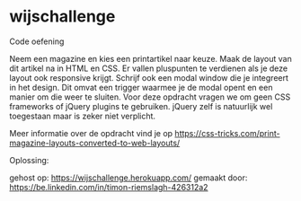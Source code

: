 # wijschallenge

Code oefening

Neem een magazine en kies een printartikel naar keuze.
Maak de layout van dit artikel na in HTML en CSS.
Er vallen pluspunten te verdienen als je deze layout ook responsive krijgt.
Schrijf ook een modal window die je integreert in het design. Dit omvat een trigger waarmee je de modal opent en een manier om die weer te sluiten. Voor deze opdracht vragen we om geen CSS frameworks of jQuery plugins te gebruiken. jQuery zelf is natuurlijk wel toegestaan maar is zeker niet verplicht.

Meer informatie over de opdracht vind je op https://css-tricks.com/print-magazine-layouts-converted-to-web-layouts/

Oplossing:

gehost op: https://wijschallenge.herokuapp.com/
gemaakt door: https://be.linkedin.com/in/timon-riemslagh-426312a2
